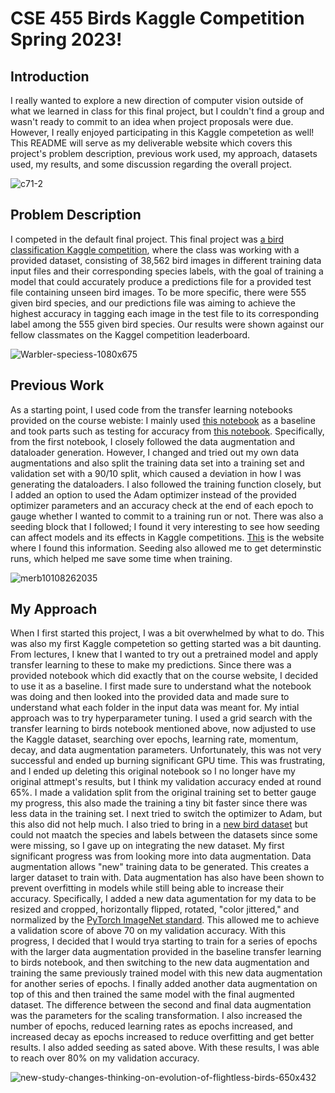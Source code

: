 # CSE 455 Birds Kaggle Competition Spring 2023!

## Introduction

I really wanted to explore a new direction of computer vision outside of what we learned in class for this final project, but I couldn't find a group and wasn't ready to commit to an idea when project proposals were due. However, I really enjoyed participating in this Kaggle competetion as well! This README will serve as my deliverable website which covers this project's problem description, previous work used, my approach, datasets used, my results, and some discussion regarding the overall project.

![c71-2](https://github.com/alexzhanguw/cse455-birds/assets/135690578/89a5f628-11c7-43b4-8474-0aea38669203)

## Problem Description

I competed in the default final project. This final project was [a bird classification Kaggle competition](https://www.kaggle.com/competitions/birds23sp/overview), where the class was working with a provided dataset, consisting of 38,562 bird images in different training data input files and their corresponding species labels, with the goal of training a model that could accurately produce a predictions file for a provided test file containing unseen bird images. To be more specific, there were 555 given bird species, and our predictions file was aiming to achieve the highest accuracy in tagging each image in the test file to its corresponding label among the 555 given bird species. Our results were shown against our fellow classmates on the Kaggel competition leaderboard.

![Warbler-speciess-1080x675](https://github.com/alexzhanguw/cse455-birds/assets/135690578/15c6b304-ae73-47cc-be21-1d3e9135e1bc)

## Previous Work

As a starting point, I used code from the transfer learning notebooks provided on the course webiste: I mainly used [this notebook](https://colab.research.google.com/drive/1kHo8VT-onDxbtS3FM77VImG35h_K_Lav?usp=sharing) as a baseline and took parts such as testing for accuracy from [this notebook](https://colab.research.google.com/drive/1EBz4feoaUvz-o_yeMI27LEQBkvrXNc_4?usp=sharing). Specifically, from the first notebook, I closely followed the data augmentation and dataloader generation. However, I changed and tried out my own data augmentations and also split the training data set into a training set and validation set with a 90/10 split, which caused a deviation in how I was generating the dataloaders. I also followed the training function closely, but I added an option to used the Adam optimizer instead of the provided optimizer parameters and an accuracy check at the end of each epoch to gauge whether I wanted to commit to a training run or not. There was also a seeding block that I followed; I found it very interesting to see how seeding can affect models and its effects in Kaggle competitions. [This](https://wandb.ai/sauravmaheshkar/RSNA-MICCAI/reports/How-to-Set-Random-Seeds-in-PyTorch-and-Tensorflow--VmlldzoxMDA2MDQy) is the website where I found this information. Seeding also allowed me to get determinstic runs, which helped me save some time when training.

![merb10108262035](https://github.com/alexzhanguw/cse455-birds/assets/135690578/4d57f716-94c9-45a6-874d-4d416f27a904)

## My Approach

When I first started this project, I was a bit overwhelmed by what to do. This was also my first Kaggle competetion so getting started was a bit daunting. From lectures, I knew that I wanted to try out a pretrained model and apply transfer learning to these to make my predictions. Since there was a provided notebook which did exactly that on the course website, I decided to use it as a baseline. I first made sure to understand what the notebook was doing and then looked into the provided data and made sure to understand what each folder in the input data was meant for. My intial approach was to try hyperparameter tuning. I used a grid search with the transfer learning to birds notebook mentioned above, now adjusted to use the Kaggle dataset, searching over epochs, learning rate, momentum, decay, and data augmentation parameters. Unfortunately, this was not very successful and ended up burning significant GPU time. This was frustrating, and I ended up deleting this original notebook so I no longer have my original attmept's results, but I think my validation accuracy ended at round 65%. I made a validation split from the original training set to better gauge my progress, this also made the training a tiny bit faster since there was less data in the training set. I next tried to switch the optimizer to Adam, but this also did not help much. I also tried to bring in a [new bird dataset](https://www.kaggle.com/datasets/gpiosenka/100-bird-species) but could not maatch the species and labels between the datasets since some were missing, so I gave up on integrating the new dataset. My first significant progress was from looking more into data augmentation. Data augmentation allows "new" training data to be generated. This creates a larger dataset to train with. Data augmentation has also have been shown to prevent overfitting in models while still being able to increase their accuracy. Specifically, I added a new data agumentation for my data to be resized and cropped, horizontally flipped, rotated, "color jittered," and normalized by the [PyTorch ImageNet standard](https://github.com/pytorch/examples/blob/main/imagenet/main.py#L209-L214). This allowed me to achieve a validation score of above 70 on my validation accuracy. With this progress, I decided that I would trya starting to train for a series of epochs with the larger data augmentation provided in the baseline transfer learning to birds notebook, and then switching to the new data augmentation and training the same previously trained model with this new data augmentation for another series of epochs. I finally added another data augmentation on top of this and then trained the same model with the final augmented dataset. The difference between the second and final data augmentation was the parameters for the scaling transformation. I also increased the number of epochs, reduced learning rates as epochs increased, and increased decay as epochs increased to reduce overfitting and get better results. I also added seeding as sated above. With these results, I was able to reach over 80% on my validation accuracy.

![new-study-changes-thinking-on-evolution-of-flightless-birds-650x432](https://github.com/alexzhanguw/cse455-birds/assets/135690578/60649b73-a350-4298-909e-f97525aeb3eb)
